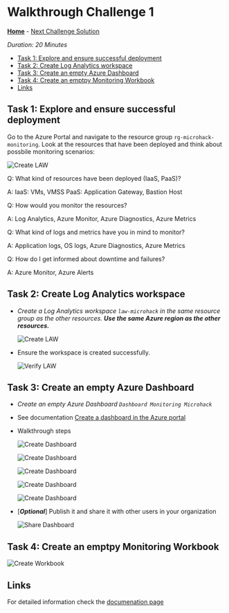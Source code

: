 # Walkthrough Challenge 1

**[Home](../../Readme.md)** - [Next Challenge Solution](../challenge-02/solution-02.md)

*Duration: 20 Minutes*

- [Task 1: Explore and ensure successful deployment](#task-1-explore-and-ensure-successful-deployment)
- [Task 2: Create Log Analytics workspace](#task-2-create-log-analytics-workspace)
- [Task 3: Create an empty Azure Dashboard](#task-3-create-an-empty-azure-dashboard)
- [Task 4: Create an emptpy Monitoring Workbook](#task-4-create-an-emptpy-monitoring-workbook)
- [Links](#links)

## Task 1: Explore and ensure successful deployment

Go to the Azure Portal and navigate to the resource group `rg-microhack-monitoring`. Look at the resources that have been deployed and think about possbile monitoring scenarios:

![Create LAW](./img/task_01.png)

Q: What kind of resources have been deployed (IaaS, PaaS)?

A: IaaS: VMs, VMSS PaaS: Application Gateway, Bastion Host 

Q: How would you monitor the resources?

A: Log Analytics, Azure Monitor, Azure Diagnostics, Azure Metrics

Q: What kind of logs and metrics have you in mind to monitor?

A: Application logs, OS logs, Azure Diagnostics, Azure Metrics

Q: How do I get informed about downtime and failures?

A: Azure Monitor, Azure Alerts

## Task 2: Create Log Analytics workspace

- *Create a Log Analytics workspace `law-microhack` in the same resource group as the other resources. **Use the same Azure region as the other resources.***

    ![Create LAW](./img/task_02.png)

- Ensure the workspace is created successfully.

    ![Verify LAW](./img/task_02_a.png)

## Task 3: Create an empty Azure Dashboard

- *Create an empty Azure Dashboard `Dashboard Monitoring Microhack`*
- See documentation [Create a dashboard in the Azure portal](https://learn.microsoft.com/en-us/azure/azure-portal/azure-portal-dashboards)

- Walkthrough steps
  
    ![Create Dashboard](./img/task_03_a.png)

    ![Create Dashboard](./img/task_03_b.png)

    ![Create Dashboard](./img/task_03_c.png)

    ![Create Dashboard](./img/task_03_d.png)

    ![Create Dashboard](./img/task_03_e.png)

- [***Optional***] Publish it and share it with other users in your organization

    ![Share Dashboard](./img/task_03_f.png)

## Task 4: Create an emptpy Monitoring Workbook

![Create Workbook](./img/task_4_a.png)

## Links

For detailed information check the [documenation page](https://learn.microsoft.com/en-us/azure/azure-monitor/logs/quick-create-workspace?tabs=azure-portal)